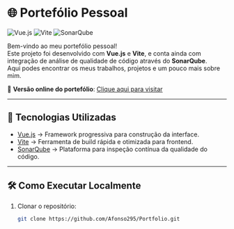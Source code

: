 # 🌐 Portefólio Pessoal

![Vue.js](https://img.shields.io/badge/Vue.js-3.x-brightgreen?logo=vue.js)
![Vite](https://img.shields.io/badge/Vite-4.x-blue?logo=vite)
![SonarQube](https://img.shields.io/badge/SonarQube-9.x-blueviolet?logo=sonarqube)

Bem-vindo ao meu portefólio pessoal!  
Este projeto foi desenvolvido com **Vue.js** e **Vite**, e conta ainda com integração de análise de qualidade de código através do **SonarQube**.  
Aqui podes encontrar os meus trabalhos, projetos e um pouco mais sobre mim.

🔗 **Versão online do portefólio**: [Clique aqui para visitar](https://afonso295.github.io/Portfolio/)

---

## 🚀 Tecnologias Utilizadas

- [Vue.js](https://vuejs.org/) → Framework progressiva para construção da interface.
- [Vite](https://vitejs.dev/) → Ferramenta de build rápida e otimizada para frontend.
- [SonarQube](https://www.sonarqube.org/) → Plataforma para inspeção contínua da qualidade do código.

---

## 🛠️ Como Executar Localmente

1. Clonar o repositório:
   ```bash
   git clone https://github.com/Afonso295/Portfolio.git
